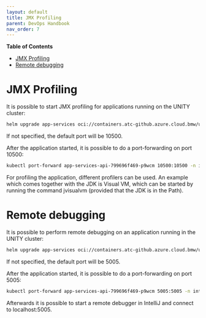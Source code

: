 ```yaml
---
layout: default
title: JMX Profiling
parent: DevOps Handbook
nav_order: 7
---
```


<!-- mermaid is currently not directly supported, see: https://pages.github.com/versions/ -->
<!-- as workaround use: https://jojozhuang.github.io/tutorial/jekyll-diagram-with-mermaid/-->
<!-- for latest version, check: https://unpkg.com/mermaid-->
<script type="text/javascript" src="https://unpkg.com/mermaid"></script>
<script>$(document).ready(function() { mermaid.initialize({ theme: 'neutral'}); });</script>

**Table of Contents**

<!-- START doctoc generated TOC please keep comment here to allow auto update -->
<!-- DON'T EDIT THIS SECTION, INSTEAD RE-RUN doctoc TO UPDATE -->

- [JMX Profiling](#jmx-profiling)
- [Remote debugging](#remote-debugging)

<!-- END doctoc generated TOC please keep comment here to allow auto update -->

# JMX Profiling

It is possible to start JMX profiling for applications running on the UNITY cluster:

```bash
helm upgrade app-services oci://containers.atc-github.azure.cloud.bmw/unity/unity-app --version <chart-version> --set global.main.jmxremote.enabled=true,global.main.jmxremote.port=10500 -n int --reuse-values
```
If not specified, the default port will be 10500.

After the application started, it is possible to do a port-forwarding on port 10500:

```bash
kubectl port-forward app-services-api-799696f469-p9wcm 10500:10500 -n int
```

For profiling the application, different profilers can be used. An example which comes together with the JDK is Visual VM,
which can be started by running the command jvisualvm (provided that the JDK is in the Path).

# Remote debugging

It is possible to perform remote debugging on an application running in the UNITY cluster:

```bash
helm upgrade app-services oci://containers.atc-github.azure.cloud.bmw/unity/unity-app --version <chart-version> --set global.main.remoteDebug.enabled=true,global.main.remoteDebug.port=5005 -n int --reuse-values
```
If not specified, the default port will be 5005.

After the application started, it is possible to do a port-forwarding on port 5005:

```bash
kubectl port-forward app-services-api-799696f469-p9wcm 5005:5005 -n int
```

Afterwards it is possible to start a remote debugger in IntelliJ and connect to localhost:5005.
